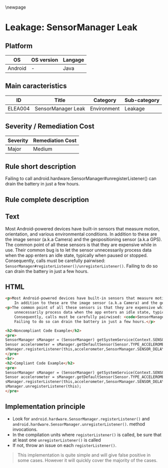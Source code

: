 \newpage

# Leakage: SensorManager Leak

## Platform

|   OS          |  OS version  |  Langage  |
|---------------|--------------|-----------|
|  Android      |       -      |  Java     |

## Main caracteristics

|   ID     | Title                | Category    | Sub-category   |
|----------|----------------------|-------------|----------------|
| ELEA004  | SensorManager Leak   | Environment | Leakage        |

## Severity / Remediation Cost
  
|  Severity  | Remediation Cost    |
|------------|---------------------|
| Major      | Medium              |

## Rule short description

Failing to call android.hardware.SensorManager#unregisterListener() can drain the battery in just a few hours.

## Rule complete description

## Text

Most Android-powered devices have built-in sensors that measure motion, orientation, and various environmental conditions.
In addition to these are the image sensor (a.k.a Camera) and the geopositioning sensor (a.k.a GPS).
The common point of all these sensors is that they are expensive while in use. Their common bug is to let the sensor
unnecessarily process data when the app enters an idle state, typically when paused or stopped.
Consequently, calls must be carefully pairwised: `SensorManager#registerListener()/unregisterListener()`.
Failing to do so can drain the battery in just a few hours.

## HTML

```html
<p>Most Android-powered devices have built-in sensors that measure motion, orientation, and various environmental conditions.
    In addition to these are the image sensor (a.k.a Camera) and the geopositioning sensor (a.k.a GPS).</p>
<p>The common point of all these sensors is that they are expensive while in use. Their common bug is to let the sensor
    unnecessarily process data when the app enters an idle state, typically when paused or stopped.</br>
    Consequently, calls must be carefully pairwised: <code>SensorManager#registerListener()/unregisterListener()</code>.</br>
    Failing to do so can drain the battery in just a few hours.</p>

<h2>Noncompliant Code Example</h2>
<pre>
SensorManager sManager = (SensorManager) getSystemService(Context.SENSOR_SERVICE);
Sensor accelerometer = sManager.getDefaultSensor(Sensor.TYPE_ACCELEROMETER);
sManager.registerListener(this,accelerometer,SensorManager.SENSOR_DELAY_NORMAL);
</pre>
<br>
<h2>Compliant Code Example</h2>
<pre>
SensorManager sManager = (SensorManager) getSystemService(Context.SENSOR_SERVICE);
Sensor accelerometer = sManager.getDefaultSensor(Sensor.TYPE_ACCELEROMETER);
sManager.registerListener(this,accelerometer,SensorManager.SENSOR_DELAY_NORMAL);
sManager.unregisterListener(this);
</pre>
```

## Implementation principle

- Look for `android.hardware.SensorManager.registerListener()` and `android.hardware.SensorManager.unregisterListener()`.
  method invocations.
- In the compilation units where `registerListener()` is called, be sure that at least one `unregisterListener()` is called
- If not, throw an issue on each `registerListener()`.

> This implementation is quite simple and will give false positive in some cases. However it will quickly cover the
> majority of the cases.
